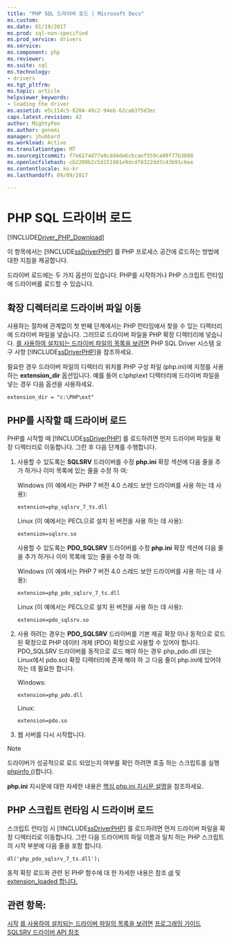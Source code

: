 ```yaml
---
title: "PHP SQL 드라이버 로드 | Microsoft Docs"
ms.custom: 
ms.date: 01/19/2017
ms.prod: sql-non-specified
ms.prod_service: drivers
ms.service: 
ms.component: php
ms.reviewer: 
ms.suite: sql
ms.technology:
- drivers
ms.tgt_pltfrm: 
ms.topic: article
helpviewer_keywords:
- loading the driver
ms.assetid: e5c114c5-8204-49c2-94eb-62ca63f5d3ec
caps.latest.revision: 42
author: MightyPen
ms.author: genemi
manager: jhubbard
ms.workload: Active
ms.translationtype: MT
ms.sourcegitcommit: f7e6274d77a9cdd4de6cbcaef559ca99f77b3608
ms.openlocfilehash: cb2200b2c5d151981e9dcdf8322dd7c43b91c6ee
ms.contentlocale: ko-kr
ms.lasthandoff: 09/09/2017

---
```

# <a name="loading-the-php-sql-driver"></a>PHP SQL 드라이버 로드
[!INCLUDE[Driver_PHP_Download](../../includes/driver_php_download.md)]

이 항목에서는 [!INCLUDE[ssDriverPHP](../../includes/ssdriverphp_md.md)] 를 PHP 프로세스 공간에 로드하는 방법에 대한 지침을 제공합니다.  
  
드라이버 로드에는 두 가지 옵션이 있습니다. PHP를 시작하거나 PHP 스크립트 런타임에 드라이버를 로드할 수 있습니다.  
  
## <a name="moving-the-driver-file-into-your-extension-directory"></a>확장 디렉터리로 드라이버 파일 이동  
사용하는 절차에 관계없이 첫 번째 단계에서는 PHP 런타임에서 찾을 수 있는 디렉터리에 드라이버 파일을 넣습니다. 그러므로 드라이버 파일을 PHP 확장 디렉터리에 넣습니다. [를 사용하여 설치되는 드라이버 파일의 목록을 보려면](../../connect/php/system-requirements-for-the-php-sql-driver.md) PHP SQL Driver 시스템 요구 사항 [!INCLUDE[ssDriverPHP](../../includes/ssdriverphp_md.md)]을 참조하세요.  
  
필요한 경우 드라이버 파일의 디렉터리 위치를 PHP 구성 파일 (php.ini)에 지정를 사용 하는 **extension_dir** 옵션입니다. 예를 들어 c:\php\ext 디렉터리에 드라이버 파일을 넣는 경우 다음 옵션을 사용하세요.  
  
```  
extension_dir = "c:\PHP\ext"  
```  
  
## <a name="loading-the-driver-at-php-startup"></a>PHP를 시작할 때 드라이버 로드  
PHP를 시작할 때 [!INCLUDE[ssDriverPHP](../../includes/ssdriverphp_md.md)] 를 로드하려면 먼저 드라이버 파일을 확장 디렉터리로 이동합니다. 그런 후 다음 단계를 수행합니다.  
  
1.  사용할 수 있도록는 **SQLSRV** 드라이버를 수정 **php.ini** 확장 섹션에 다음 줄을 추가 하거나 이미 목록에 있는 줄을 수정 하 여:  
  
    Windows (이 예에서는 PHP 7 버전 4.0 스레드 보안 드라이버를 사용 하는 데 사용): 
    ```  
    extension=php_sqlsrv_7_ts.dll  
    ```  
    Linux (이 예에서는 PECL으로 설치 된 버전을 사용 하는 데 사용): 
    ```  
    extension=sqlsrv.so  
    ```  
    사용할 수 있도록는 **PDO_SQLSRV** 드라이버를 수정 **php.ini** 확장 섹션에 다음 줄을 추가 하거나 이미 목록에 있는 줄을 수정 하 여:  
  
    Windows (이 예에서는 PHP 7 버전 4.0 스레드 보안 드라이버를 사용 하는 데 사용):
    ```  
    extension=php_pdo_sqlsrv_7_ts.dll  
    ```  
    Linux (이 예에서는 PECL으로 설치 된 버전을 사용 하는 데 사용):
    ```  
    extension=pdo_sqlsrv.so  
    ```  
  
2.  사용 하려는 경우는 **PDO_SQLSRV** 드라이버를 기본 제공 확장 이나 동적으로 로드 된 확장으로 PHP 데이터 개체 (PDO) 확장으로 사용할 수 있어야 합니다. PDO_SQLSRV 드라이버를 동적으로 로드 해야 하는 경우 php_pdo.dll (또는 Linux에서 pdo.so) 확장 디렉터리에 존재 해야 하 고 다음 줄이 php.ini에 있어야 하는 데 필요한 합니다.

    Windows:  
    ```
    extension=php_pdo.dll  
    ```  
    Linux:  
    ```
    extension=pdo.so  
    ```  
  
3.  웹 서버를 다시 시작합니다.  
  
> [!NOTE]  
> 드라이버가 성공적으로 로드 되었는지 여부를 확인 하려면 호출 하는 스크립트를 실행 [phpinfo ()](http://go.microsoft.com/fwlink/?LinkId=108678)합니다.  
  
**php.ini** 지시문에 대한 자세한 내용은 [핵심 php.ini 지시문 설명](http://go.microsoft.com/fwlink/?LinkId=105817)을 참조하세요.  
  
## <a name="loading-the-driver-at-php-script-runtime"></a>PHP 스크립트 런타임 시 드라이버 로드  
스크립트 런타임 시 [!INCLUDE[ssDriverPHP](../../includes/ssdriverphp_md.md)] 를 로드하려면 먼저 드라이버 파일을 확장 디렉터리로 이동합니다. 그런 다음 드라이버의 파일 이름과 일치 하는 PHP 스크립트의 시작 부분에 다음 줄을 포함 합니다.  
  
```  
dl('php_pdo_sqlsrv_7_ts.dll');  
```  
  
동적 확장 로드와 관련 된 PHP 함수에 대 한 자세한 내용은 참조 [dl](http://go.microsoft.com/fwlink/?LinkId=105818) 및 [extension_loaded 합니다.](http://go.microsoft.com/fwlink/?LinkId=105819)  
  
## <a name="see-also"></a>관련 항목:  
[시작](../../connect/php/getting-started-with-the-php-sql-driver.md)
[를 사용하여 설치되는 드라이버 파일의 목록을 보려면](../../connect/php/system-requirements-for-the-php-sql-driver.md)
[프로그래밍 가이드](../../connect/php/programming-guide-for-php-sql-driver.md)
[SQLSRV 드라이버 API 참조](../../connect/php/sqlsrv-driver-api-reference.md)  
  

